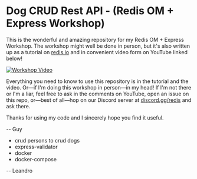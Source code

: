 # Dog CRUD Rest API - (Redis OM + Express Workshop)

This is the wonderful and amazing repository for my Redis OM + Express Workshop. The workshop might well be done in person, but it's also written up as a tutorial on [redis.io](https://redis.io/docs/stack/get-started/tutorials/stack-node/) and in convenient video form on YouTube linked below!

[![Workshop Video](https://img.youtube.com/vi/KUfufrwpBkM/0.jpg)](https://www.youtube.com/watch?v=KUfufrwpBkM)


Everything you need to know to use this repository is in the tutorial and the video. Or—if I'm doing this workshop in person—in my head! If I'm not there or I'm a liar, feel free to ask in the comments on YouTube, open an issue on this repo, or—best of all—hop on our Discord server at [discord.gg/redis](https://discord.gg/redis) and ask there.

Thanks for using my code and I sincerely hope you find it useful.

-- Guy

* crud persons to crud dogs
* express-validator
* docker
* docker-compose

-- Leandro
